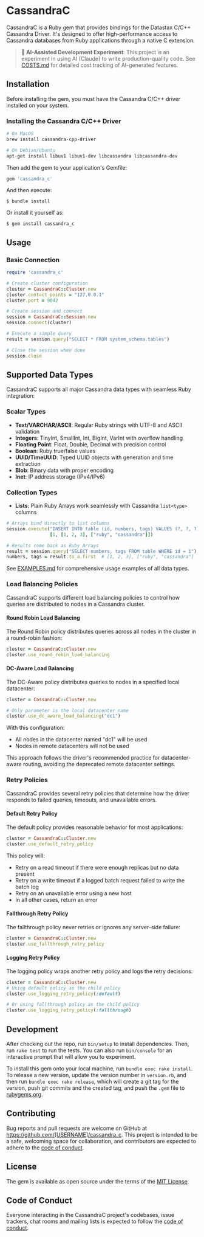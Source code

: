 # CassandraC

CassandraC is a Ruby gem that provides bindings for the Datastax C/C++ Cassandra Driver. It's designed to offer high-performance access to Cassandra databases from Ruby applications through a native C extension.

> **🤖 AI-Assisted Development Experiment**: This project is an experiment in using AI (Claude) to write production-quality code. See [COSTS.md](COSTS.md) for detailed cost tracking of AI-generated features.

## Installation

Before installing the gem, you must have the Cassandra C/C++ driver installed on your system.

### Installing the Cassandra C/C++ Driver

```bash
# On MacOS
brew install cassandra-cpp-driver

# On Debian/Ubuntu
apt-get install libuv1 libuv1-dev libcassandra libcassandra-dev
```

Then add the gem to your application's Gemfile:

```ruby
gem 'cassandra_c'
```

And then execute:

    $ bundle install

Or install it yourself as:

    $ gem install cassandra_c

## Usage

### Basic Connection

```ruby
require 'cassandra_c'

# Create cluster configuration
cluster = CassandraC::Cluster.new
cluster.contact_points = "127.0.0.1"
cluster.port = 9042

# Create session and connect
session = CassandraC::Session.new
session.connect(cluster)

# Execute a simple query
result = session.query("SELECT * FROM system_schema.tables")

# Close the session when done
session.close
```

## Supported Data Types

CassandraC supports all major Cassandra data types with seamless Ruby integration:

### Scalar Types
- **Text/VARCHAR/ASCII**: Regular Ruby strings with UTF-8 and ASCII validation
- **Integers**: TinyInt, SmallInt, Int, BigInt, VarInt with overflow handling
- **Floating Point**: Float, Double, Decimal with precision control
- **Boolean**: Ruby true/false values
- **UUID/TimeUUID**: Typed UUID objects with generation and time extraction
- **Blob**: Binary data with proper encoding
- **Inet**: IP address storage (IPv4/IPv6)

### Collection Types
- **Lists**: Plain Ruby Arrays work seamlessly with Cassandra `list<type>` columns

```ruby
# Arrays bind directly to list columns
session.execute("INSERT INTO table (id, numbers, tags) VALUES (?, ?, ?)", 
                [1, [1, 2, 3], ["ruby", "cassandra"]])

# Results come back as Ruby Arrays  
result = session.query("SELECT numbers, tags FROM table WHERE id = 1")
numbers, tags = result.to_a.first  # [1, 2, 3], ["ruby", "cassandra"]
```

See [EXAMPLES.md](EXAMPLES.md) for comprehensive usage examples of all data types.

### Load Balancing Policies

CassandraC supports different load balancing policies to control how queries are distributed to nodes in a Cassandra cluster.

#### Round Robin Load Balancing

The Round Robin policy distributes queries across all nodes in the cluster in a round-robin fashion:

```ruby
cluster = CassandraC::Cluster.new
cluster.use_round_robin_load_balancing
```

#### DC-Aware Load Balancing

The DC-Aware policy distributes queries to nodes in a specified local datacenter:

```ruby
cluster = CassandraC::Cluster.new

# Only parameter is the local datacenter name
cluster.use_dc_aware_load_balancing("dc1")
```

With this configuration:
- All nodes in the datacenter named "dc1" will be used
- Nodes in remote datacenters will not be used

This approach follows the driver's recommended practice for datacenter-aware routing, avoiding the deprecated remote datacenter settings.

### Retry Policies

CassandraC provides several retry policies that determine how the driver responds to failed queries, timeouts, and unavailable errors.

#### Default Retry Policy

The default policy provides reasonable behavior for most applications:

```ruby
cluster = CassandraC::Cluster.new
cluster.use_default_retry_policy
```

This policy will:
- Retry on a read timeout if there were enough replicas but no data present
- Retry on a write timeout if a logged batch request failed to write the batch log
- Retry on an unavailable error using a new host
- In all other cases, return an error

#### Fallthrough Retry Policy

The fallthrough policy never retries or ignores any server-side failure:

```ruby
cluster = CassandraC::Cluster.new
cluster.use_fallthrough_retry_policy
```

#### Logging Retry Policy

The logging policy wraps another retry policy and logs the retry decisions:

```ruby
cluster = CassandraC::Cluster.new
# Using default policy as the child policy
cluster.use_logging_retry_policy(:default)

# Or using fallthrough policy as the child policy
cluster.use_logging_retry_policy(:fallthrough)
```

## Development

After checking out the repo, run `bin/setup` to install dependencies. Then, run `rake test` to run the tests. You can also run `bin/console` for an interactive prompt that will allow you to experiment.

To install this gem onto your local machine, run `bundle exec rake install`. To release a new version, update the version number in `version.rb`, and then run `bundle exec rake release`, which will create a git tag for the version, push git commits and the created tag, and push the `.gem` file to [rubygems.org](https://rubygems.org).

## Contributing

Bug reports and pull requests are welcome on GitHub at https://github.com/[USERNAME]/cassandra_c. This project is intended to be a safe, welcoming space for collaboration, and contributors are expected to adhere to the [code of conduct](https://github.com/[USERNAME]/cassandra_c/blob/main/CODE_OF_CONDUCT.md).

## License

The gem is available as open source under the terms of the [MIT License](https://opensource.org/licenses/MIT).

## Code of Conduct

Everyone interacting in the CassandraC project's codebases, issue trackers, chat rooms and mailing lists is expected to follow the [code of conduct](https://github.com/[USERNAME]/cassandra_c/blob/main/CODE_OF_CONDUCT.md).
